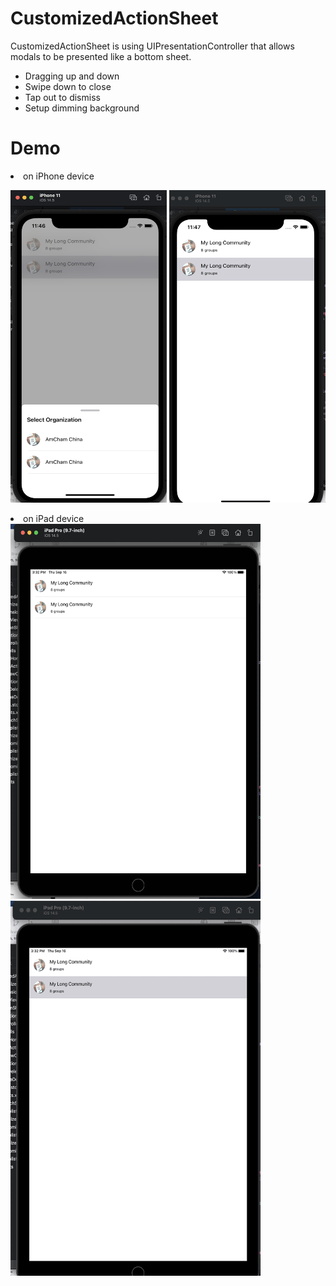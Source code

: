 # CustomizedActionSheet
CustomizedActionSheet is using UIPresentationController that allows modals to be presented like a bottom sheet.
- Dragging up and down
- Swipe down to close
- Tap out to dismiss
- Setup dimming background

# Demo

<li>on iPhone device</li>

<img src="Gif/1.png" width="250" height="500">   <img src="Gif/1.gif" width="250" height="500">   

<li>on iPad device</li>
<img src="Gif/2.png" width="400" height="600"> 
<img src="Gif/2.gif" width="400" height="600">
